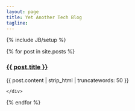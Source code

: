 ```yaml
---
layout: page
title: Yet Another Tech Blog
tagline: 
---
```

{% include JB/setup %}

<div>
  {% for post in site.posts %}
    <div>
      <p><a href="{{ BASE_PATH }}{{ post.url }}"><h3>{{ post.title }}</h3></a></p>
      <p>
        {{ post.content | strip_html | truncatewords: 50 }}
      </p>

    </div>
  {% endfor %}
</div>